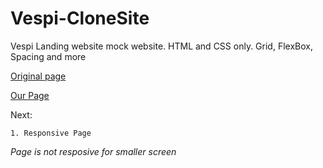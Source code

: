 # Vespi-CloneSite

Vespi Landing website mock website. HTML and CSS only. Grid, FlexBox, Spacing and more


[Original page](https://www.process-masterclass.com/dailyui#waitlist "Original Website")

[Our Page](https://rozon108.github.io/Vespi-CloneSite/ "Clone site")


Next:

    1. Responsive Page
<i>Page is not resposive for smaller screen</i>




